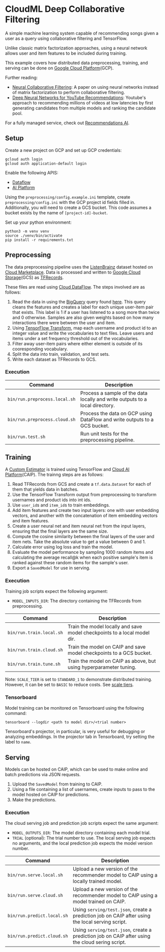 # CloudML Deep Collaborative Filtering
A simple machine learning system capable of recommending songs given a user as a query
using collaborative filtering and TensorFlow.

Unlike classic matrix factorization approaches, using a neural network allows
user and item features to be included during training.

This example covers how distributed data preprocessing, training, and serving
can be done on [Google Cloud Platform](https://cloud.google.com/)(GCP).

Further reading:
  - [Neural Collaborative Filtering](https://arxiv.org/abs/1708.05031): A paper
    on using neural networks instead of matrix factorization to perform
    collaborative filtering.
  - [Deep Neural Networks for YouTube Recommendations](https://ai.google/research/pubs/pub45530):
    Youtube's approach to recommending millions of videos at low latencies by
    first generating candidates from multiple models and ranking the candidate
    pool.

For a fully managed service, check out [Recommendations
AI](https://cloud.google.com/recommendations/).

## Setup
Create a new project on GCP and set up GCP credentials:
```shell
gcloud auth login
gcloud auth application-default login
```

Enable the following APIS:
- [Dataflow](http://console.cloud.google.com/apis/api/dataflow.googleapis.com)
- [AI Platform](http://console.cloud.google.com/apis/api/ml.googleapis.com)

Using the `preprocessing/config.example.ini` template, create
`preprocessing/config.ini` with the GCP project id fields filled in.
Additionally, you will need to create a GCS bucket. This code assumes a bucket
exists by the name of `[project-id]-bucket`.

Set up your python environment:
```shell
python3 -m venv venv
source ./venv/bin/activate
pip install -r requirements.txt
```

## Preprocessing
The data preprocessing pipeline uses the
[ListenBrainz](https://console.cloud.google.com/marketplace/details/metabrainz/listenbrainz)
dataset hosted on [Cloud
Marketplace](https://console.cloud.google.com/marketplace). Data is processed
and written to [Google Cloud Storage](https://cloud.google.com/storage/)(GCS) as
[TFRecords](https://www.tensorflow.org/tutorials/load_data/tf_records).

These files are read using [Cloud DataFlow](https://cloud.google.com/dataflow/).
The steps involved are as follows:
1. Read the data in using the
   [BigQuery](https://cloud.google.com/bigquery/) query found
   [here](trainer/query.py).
   This query cleans the features and creates a label for each unique user-item
   pair that exists. This label is 1 if a user has listened to a song more than
   twice and 0 otherwise. Samples are also given weights based on how many
   interactions there were between the user and item.
2. Using [TensorFlow
   Transform](https://www.tensorflow.org/tfx/transform/get_started), map each
   username and product id to an integer value and write the vocabularies to
   text files. Leave users and items under a set frequency threshold out of the
   vocabularies.
3. Filter away user-item pairs where either element is outside of its
   cooresponding vocabulary.
4. Split the data into train, validation, and test sets.
5. Write each dataset as TFRecords to GCS.

### Execution
| Command | Description |
|---------|-------------|
| `bin/run.preprocess.local.sh` | Process a sample of the data locally and write outputs to a local directory. |
| `bin/run.preprocess.cloud.sh` | Process the data on GCP using DataFlow and write outputs to a GCS bucket. |
| `bin/run.test.sh`             | Run unit tests for the preprocessing pipeline. |


## Training
A [Custom Estimator](https://www.tensorflow.org/guide/custom_estimators) is
trained using TensorFlow and [Cloud AI Platform](https://cloud.google.com/ai-platform/)(CAIP).
The trainng steps are as follows:
1. Read TFRecords from GCS and create a `tf.data.Dataset` for each of them that
   yields data in batches.
2. Use the TensorFlow Transform output from preprocessing to transform usernames
   and product ids into int ids.
3. Use `user_id`s and `item_id`s to train embeddings.
4. Add item features and create two input layers: one with user embedding
   vectors, and another with the concatenation of item embedding vectors and
   item features.
5. Create a user neural net and item neural net from the input layers, ensuring
   that the final layers are the same size.
6. Compute the cosine similarity between the final layers of the user and item
   nets. Take the absolute value to get a value between 0 and 1.
7. Calculate error using log loss and train the model.
8. Evaluate the model performance by sampling 1000 random items and calculating
   the average recall@k when each positive sample's item is ranked against
   these random items for the sample's user.
9. Export a `SavedModel` for use in serving.

### Execution
Training job scripts expect the following argument:
- `MODEL_INPUTS_DIR`: The directory containing the TFRecords from preprocessing.

| Command | Description |
|---------|-------------|
| `bin/run.train.local.sh` | Train the model locally and save model checkpoints to a local model dir. |
| `bin/run.train.cloud.sh` | Train the model on CAIP and save model checkpoints to a GCS bucket. |
| `bin/run.train.tune.sh` | Train the model on CAIP as above, but using hyperparameter tuning. |

Note: `SCALE_TIER` is set to `STANDARD_1` to demonstrate distributed training.
However, it can be set to `BASIC` to reduce costs. See [scale
tiers](https://cloud.google.com/ml-engine/docs/tensorflow/machine-types).

### Tensorboard
Model training can be monitored on Tensorboard using the following command:
```shell
tensorboard --logdir <path to model dir>/<trial number>
```
Tensorboard's projector, in particular, is very useful for debugging
or analyzing embeddings. In the projector tab in Tensorboard, try setting the
label to `name`.

## Serving
Models can be hosted on CAIP, which can be used to make online and batch predictions via JSON requests.
1. Upload the `SavedModel` from training to CAIP.
2. Using a file containing a list of usernames, create inputs to pass to the
   model hosted on CAIP for predictions.
3. Make the predictions.

### Execution
The cloud serving job and prediction job scripts expect the same argument:
- `MODEL_OUTPUTS_DIR`: The model directory containing each model trial.
- `TRIAL` (optional): The trial number to use.
The local serving job expects no arguments, and the local prediction job expects
the model version number.

| Command | Description |
|---------|-------------|
| `bin/run.serve.local.sh` | Upload a new version of the recommender model to CAIP using a locally trained model. |
| `bin/run.serve.cloud.sh` | Upload a new version of the recommender model to CAIP using a model trained on CAIP. |
| `bin/run.predict.local.sh` | Using `serving/test.json`, create a prediction job on CAIP after using the local serving script. |
| `bin/run.predict.cloud.sh` | Using `serving/test.json`, create a prediction job on CAIP after using the cloud sering script. |

